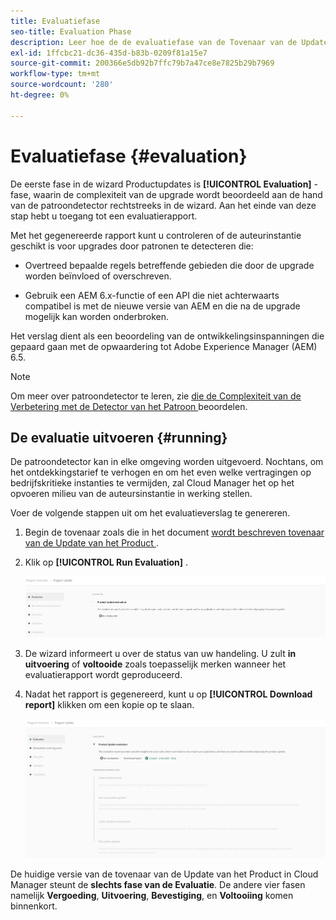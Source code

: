 ```yaml
---
title: Evaluatiefase
seo-title: Evaluation Phase
description: Leer hoe de de evaluatiefase van de Tovenaar van de Update van het Product de verbeteringsingewikkeldheid met de patroondetector beoordeelt.
exl-id: 1ffcbc21-dc36-435d-b83b-0209f81a15e7
source-git-commit: 200366e5db92b7ffc79b7a47ce8e7825b29b7969
workflow-type: tm+mt
source-wordcount: '280'
ht-degree: 0%

---
```



# Evaluatiefase {#evaluation}

De eerste fase in de wizard Productupdates is **[!UICONTROL Evaluation]** -fase, waarin de complexiteit van de upgrade wordt beoordeeld aan de hand van de patroondetector rechtstreeks in de wizard. Aan het einde van deze stap hebt u toegang tot een evaluatierapport.

Met het gegenereerde rapport kunt u controleren of de auteurinstantie geschikt is voor upgrades door patronen te detecteren die:

* Overtreed bepaalde regels betreffende gebieden die door de upgrade worden beïnvloed of overschreven.

* Gebruik een AEM 6.x-functie of een API die niet achterwaarts compatibel is met de nieuwe versie van AEM en die na de upgrade mogelijk kan worden onderbroken.

Het verslag dient als een beoordeling van de ontwikkelingsinspanningen die gepaard gaan met de opwaardering tot Adobe Experience Manager (AEM) 6.5.

>[!NOTE]
>
>Om meer over patroondetector te leren, zie [ die de Complexiteit van de Verbetering met de Detector van het Patroon ](https://experienceleague.adobe.com/docs/experience-manager-65/deploying/upgrading/pattern-detector.html?lang=en) beoordelen.

## De evaluatie uitvoeren {#running}

De patroondetector kan in elke omgeving worden uitgevoerd. Nochtans, om het ontdekkingstarief te verhogen en om het even welke vertragingen op bedrijfskritieke instanties te vermijden, zal Cloud Manager het op het opvoeren milieu van de auteursinstantie in werking stellen.

Voer de volgende stappen uit om het evaluatieverslag te genereren.

1. Begin de tovenaar zoals die in het document [ wordt beschreven tovenaar van de Update van het Product ](/help/product-update-wizard/overview.md).

1. Klik op **[!UICONTROL Run Evaluation]** .

   ![ evaluatie van de Looppas ](/help/assets/Run-Evaluation.png)

1. De wizard informeert u over de status van uw handeling. U zult **in uitvoering** of **voltooide** zoals toepasselijk merken wanneer het evaluatierapport wordt geproduceerd.

1. Nadat het rapport is gegenereerd, kunt u op **[!UICONTROL Download report]** klikken om een kopie op te slaan.

   ![ gecreeerd Rapport ](/help/assets/Evaluation-1.png)

De huidige versie van de tovenaar van de Update van het Product in Cloud Manager steunt de **slechts fase van de Evaluatie**. De andere vier fasen namelijk **Vergoeding**, **Uitvoering**, **Bevestiging**, en **Voltooiing** komen binnenkort.
